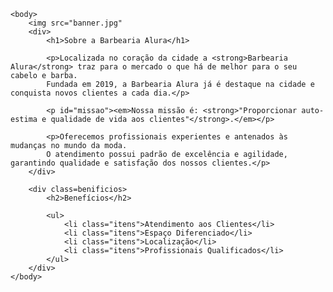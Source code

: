 <!DOCTYPE html>
<html lang="pt-br">
    <head>
        <meta charset="UTF-8">
        <title>Barbearia Alura</title>
        <link rel="stylesheet" href="style.css">
    </head>

    <body>
        <img src="banner.jpg"
        <div>
            <h1>Sobre a Barbearia Alura</h1>
    
            <p>Localizada no coração da cidade a <strong>Barbearia Alura</strong> traz para o mercado o que há de melhor para o seu cabelo e barba. 
            Fundada em 2019, a Barbearia Alura já é destaque na cidade e conquista novos clientes a cada dia.</p>
    
            <p id="missao"><em>Nossa missão é: <strong>"Proporcionar auto-estima e qualidade de vida aos clientes"</strong>.</em></p>
    
            <p>Oferecemos profissionais experientes e antenados às mudanças no mundo da moda. 
            O atendimento possui padrão de excelência e agilidade, garantindo qualidade e satisfação dos nossos clientes.</p>
        </div>

        <div class=benificios>
            <h2>Benefícios</h2> 
        
            <ul>
                <li class="itens">Atendimento aos Clientes</li>
                <li class="itens">Espaço Diferenciado</li>
                <li class="itens">Localização</li>
                <li class="itens">Profissionais Qualificados</li>
            </ul>
        </div>
    </body>
</html>
